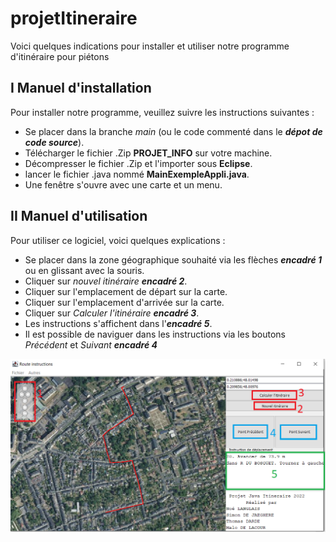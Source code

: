 # projetItineraire

Voici quelques indications pour installer et utiliser notre programme d'itinéraire pour piétons

## I Manuel d'installation

Pour installer notre programme, veuillez suivre les instructions suivantes :
- Se placer dans la branche *main* (ou le code commenté dans le ***dépot de code source***).
- Télécharger le fichier .Zip **PROJET_INFO** sur votre machine.
- Décompresser le fichier .Zip et l'importer sous **Eclipse**.
- lancer le fichier .java nommé **MainExempleAppli.java**.
- Une fenêtre s'ouvre avec une carte et un menu.

## II Manuel d'utilisation

Pour utiliser ce logiciel, voici quelques explications :
- Se placer dans la zone géographique souhaité via les flèches **_encadré 1_** ou en glissant avec la souris.
- Cliquer sur *nouvel itinéraire* **_encadré 2_**.
- Cliquer sur l'emplacement de départ sur la carte.
- Cliquer sur l'emplacement d'arrivée sur la carte.
- Cliquer sur *Calculer l'itinéraire* **_encadré 3_**.
- Les instructions s'affichent dans l'**_encadré 5_**.
- Il est possible de naviguer dans les instructions via les boutons *Précédent* et *Suivant* **_encadré 4_**

![Capture d'écran du logiciel](/fenetre_logiciel.PNG )
